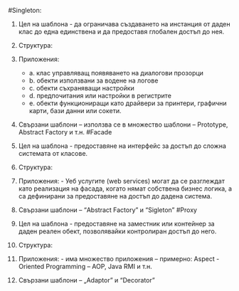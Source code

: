 #Singleton:
1.	Цел на шаблона  - да ограничава създаването на инстанция от даден клас до една единствена и да предоставя глобален достъп до нея.
2.	Структура:
 
3.	Приложения:
	-	a.	клас управляващ появяването на диалогови прозорци
	-	b.	обекти  използвани за водене на логове
	-	c.	обекти съхраняващи настройки
	-	d.	предпочитания или настройки в регистрите
	-	e.	обекти функциониращи като драйвери за принтери, графични карти, бази данни или сокети.
4.	Свързани шаблони – използва се в множество шаблони – Prototype, Abstract Factory и т.н.
#Facade
1.	Цел на шаблона  - предоставяне на интерфейс за достъп до сложна системата от класове.
2.	Структура:
 
3.	Приложения: - Уеб услугите (web services) могат да се разглеждат като реализация на фасада, когато нямат собствена бизнес логика, а са дефинирани за предоставяне на достъп до дадена система.
4.	Свързани шаблони – “Abstract Factory” и “Sigleton”
#Proxy 
1.	Цел на шаблона  - предоставяне на заместник или контейнер за даден реален обект, позволявайки контролиран достъп до него.
2.	Структура:  


3.	Приложения: - има множество приложения – примерно: Aspect - Oriented Programming – AOP, Java RMI и т.н.
4.	Свързани шаблони – „Adaptor” и “Decorator”
